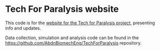 # Tech For Paralysis website

This code is for the [website for the Tech for Paralysis project](https://abdnbiomecheng.github.io/tech4paralysis/), presenting info and updates.

Data collection, simulation and analysis code can be found in the https://github.com/AbdnBiomechEng/TechForParalysis repository.
